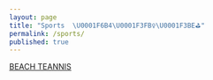 ```yaml
---
layout: page
title: "Sports  \U0001F6B4\U0001F3FB‍♀️\U0001F3BE⛳"
permalink: /sports/
published: true
---
```

[BEACH TEANNIS](https://rellinrg.github.io/beach-tennis/)
